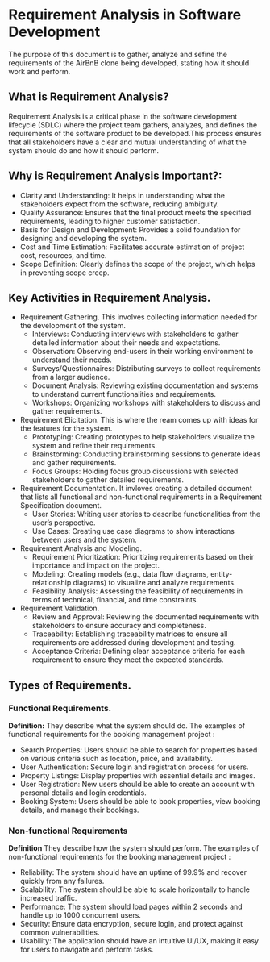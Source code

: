 # Requirement Analysis in Software Development

The purpose of this document is to gather, analyze and sefine the requirements of the AirBnB clone being developed, stating how it should work and perform.

## What is Requirement Analysis?
Requirement Analysis is a critical phase in the software development lifecycle (SDLC) where the project team gathers, analyzes, and defines the requirements of the software product to be developed.This process ensures that all stakeholders have a clear and mutual understanding of what the system should do and how it should perform.

## Why is Requirement Analysis Important?:
- Clarity and Understanding: It helps in understanding what the stakeholders expect from the software, reducing ambiguity.
- Quality Assurance: Ensures that the final product meets the specified requirements, leading to higher customer satisfaction.
- Basis for Design and Development: Provides a solid foundation for designing and developing the system.
- Cost and Time Estimation: Facilitates accurate estimation of project cost, resources, and time.
- Scope Definition: Clearly defines the scope of the project, which helps in preventing scope creep.

## Key Activities in Requirement Analysis.
* Requirement Gathering. This involves collecting information needed for the development of the system.
  + Interviews: Conducting interviews with stakeholders to gather detailed information about their needs and expectations.
  + Observation: Observing end-users in their working environment to understand their needs.
  + Surveys/Questionnaires: Distributing surveys to collect requirements from a larger audience.
  + Document Analysis: Reviewing existing documentation and systems to understand current functionalities and requirements.
  + Workshops: Organizing workshops with stakeholders to discuss and gather requirements.
* Requirement Elicitation. This is where the ream comes up with ideas for the features for the system.
  + Prototyping: Creating prototypes to help stakeholders visualize the system and refine their requirements.
  + Brainstorming: Conducting brainstorming sessions to generate ideas and gather requirements.
  + Focus Groups: Holding focus group discussions with selected stakeholders to gather detailed requirements.
* Requirement Documentation. It invloves creating a detailed document that lists all functional and non-functional requirements in a Requirement Specification document.
  + User Stories: Writing user stories to describe functionalities from the user’s perspective.
  + Use Cases: Creating use case diagrams to show interactions between users and the system.
* Requirement Analysis and Modeling.
  + Requirement Prioritization: Prioritizing requirements based on their importance and impact on the project.
  + Modeling: Creating models (e.g., data flow diagrams, entity-relationship diagrams) to visualize and analyze requirements.
  + Feasibility Analysis: Assessing the feasibility of requirements in terms of technical, financial, and time constraints.
* Requirement Validation.
  + Review and Approval: Reviewing the documented requirements with stakeholders to ensure accuracy and completeness.
  + Traceability: Establishing traceability matrices to ensure all requirements are addressed during development and testing.
  + Acceptance Criteria: Defining clear acceptance criteria for each requirement to ensure they meet the expected standards.
 
## Types of Requirements.
### Functional Requirements.
**Definition:** They describe what the system should do.
The examples of functional requirements for the booking management project : 
+ Search Properties: Users should be able to search for properties based on various criteria such as location, price, and availability.
+ User Authentication: Secure login and registration process for users.
+ Property Listings: Display properties with essential details and images.
+ User Registration: New users should be able to create an account with personal details and login credentials.
+ Booking System: Users should be able to book properties, view booking details, and manage their bookings.

### Non-functional Requirements
**Definition** They describe how the system should perform.
The examples of non-functional requirements for the booking management project :
+ Reliability: The system should have an uptime of 99.9% and recover quickly from any failures.
+ Scalability: The system should be able to scale horizontally to handle increased traffic.
+ Performance: The system should load pages within 2 seconds and handle up to 1000 concurrent users.
+ Security: Ensure data encryption, secure login, and protect against common vulnerabilities.
+ Usability: The application should have an intuitive UI/UX, making it easy for users to navigate and perform tasks.

